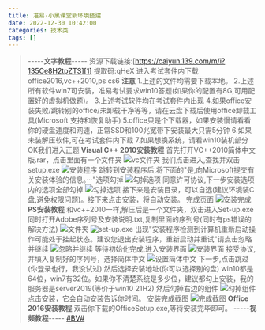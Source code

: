 ```yaml
---
title: 准易-小黑课堂新环境搭建
date: 2022-12-30 10:42:00
categories: 技术类
tags: []
---
```


>-----**文字教程**-----    资源下载链接:[<a href="https://caiyun.139.com/m/i?135Ce8H2tpZTS">https://caiyun.139.com/m/i?135Ce8H2tpZTS][1]</a>    提取码:qHeX    进入考试套件内下载office2016,vc++2010,ps cs6    **注意**    1.上述的文件均需要下载本地。    2.上述所有软件win7可安装，准易考试要求win10答题(如果你的配置有8G,可用配置好的虚拟机做题)。    3.上述考试软件均在考试套件内出现    4.如果office安装失败/跳转别的office/未卸载干净等等，请在云盘下载后使用office卸载工具(Microsoft 支持和恢复助手)    5.office只是个下载器，如果安装慢请看看你的硬盘速度和网速，正常SSD和100兆宽带下安装最大只需5分钟    6.如果未装解压软件,可在考试套件内下载    7.如果想换系统，请看win10装机部分
OK我们进入正题    **Visual C++ 2010安装教程**    首先打开VC++2010简体中文版.rar，点击里面有一个文件夹    ![vc文件夹](https://io.nuoyis.net/typecho/uploads/202212300950/1.png "vc文件夹")    我们点击进入,查找并双击setup.exe    ![安装程序](https://io.nuoyis.net/typecho/uploads/202212300950/2.png "安装程序")    跳转到安装程序后,将下面的&quot;是,向Microsoft提交有关安装体验的信息。···&quot;选项勾掉    ![勾掉选项](https://io.nuoyis.net/typecho/uploads/202212300950/3.png "勾掉选项")    同意许可协议,下一步安装选项内的选项全部勾掉    ![勾掉选项](https://io.nuoyis.net/typecho/uploads/202212300950/4.png "勾掉选项")    接下来是安装目录，可以自选(建议环境装C盘,避免权限问题)。接下来点击安装，将自动安装。    完成页面    ![安装完成](https://io.nuoyis.net/typecho/uploads/202212300950/5.png "安装完成")
**PS安装教程**    和vc++2010一样,解压后是一个文件夹，双击进入Set-up.exe    同时打开Adobe序列号及安装说明.txt,复制里面的序列号(同时有ps错误的解决方法)    ![文件夹](https://io.nuoyis.net/typecho/uploads/202212300950/6.png "文件夹")    ![set-up.exe](https://io.nuoyis.net/typecho/uploads/202212300950/7.png "set-up.exe")    出现&quot;安装程序检测到计算机重新启动操作可能处于挂起状态。建议您退出安装程序，重新启动并重试&quot;请点击忽略并继续    ![忽略并继续](https://io.nuoyis.net/typecho/uploads/202212300950/8.png "忽略并继续")    等待初始化完成,进入安装界面    ![安装界面](https://io.nuoyis.net/typecho/uploads/202212300950/9.png "安装界面")    接受协议,并填入复制好的序列号，选择简体中文    ![设置简体中文](https://io.nuoyis.net/typecho/uploads/202212300950/10.png "设置简体中文")    下一步,点击跳过(你登录也行，我没试过)    然后选择安装地址(你可以选择别的盘)    win10都是64位，win7有32位。如果你不清楚系统是多少位，建议都勾上安装，我的服务器是server2019(等价于win10 21H2)    然后勾掉右边的组件    ![勾掉组件](https://io.nuoyis.net/typecho/uploads/202212300950/11.png "勾掉组件")    点击安装，它会自动安装告诉你时间。    安装完成截图    ![完成截图](https://io.nuoyis.net/typecho/uploads/202212300950/12.png "完成截图")
**Office 2016安装教程**    双击你下载的OfficeSetup.exe,等待安装完毕即可。
-----**视频教程**-----    [#BV#][2]

[1]: https://caiyun.139.com/m/i?135Ce8H2tpZTS
[2]: https://www.bilibili.com/video/BV1HK411i779
